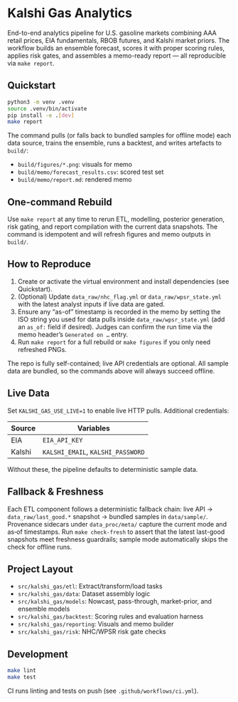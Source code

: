 # Kalshi Gas Analytics

End-to-end analytics pipeline for U.S. gasoline markets combining AAA retail prices, EIA fundamentals, RBOB futures, and Kalshi market priors. The workflow builds an ensemble forecast, scores it with proper scoring rules, applies risk gates, and assembles a memo-ready report — all reproducible via `make report`.

## Quickstart

```bash
python3 -m venv .venv
source .venv/bin/activate
pip install -e .[dev]
make report
```

The command pulls (or falls back to bundled samples for offline mode) each data source, trains the ensemble, runs a backtest, and writes artefacts to `build/`:

- `build/figures/*.png`: visuals for memo
- `build/memo/forecast_results.csv`: scored test set
- `build/memo/report.md`: rendered memo

## One-command Rebuild

Use `make report` at any time to rerun ETL, modelling, posterior generation, risk gating, and report compilation with the current data snapshots. The command is idempotent and will refresh figures and memo outputs in `build/`.

## How to Reproduce

1. Create or activate the virtual environment and install dependencies (see Quickstart).
2. (Optional) Update `data_raw/nhc_flag.yml` or `data_raw/wpsr_state.yml` with the latest analyst inputs if live data are gated.
3. Ensure any “as-of” timestamp is recorded in the memo by setting the ISO string you used for data pulls inside `data_raw/wpsr_state.yml` (add an `as_of:` field if desired). Judges can confirm the run time via the memo header’s `Generated on …` entry.
4. Run `make report` for a full rebuild or `make figures` if you only need refreshed PNGs.

The repo is fully self-contained; live API credentials are optional. All sample data are bundled, so the commands above will always succeed offline.

## Live Data

Set `KALSHI_GAS_USE_LIVE=1` to enable live HTTP pulls. Additional credentials:

| Source | Variables |
| --- | --- |
| EIA | `EIA_API_KEY` |
| Kalshi | `KALSHI_EMAIL`, `KALSHI_PASSWORD` |

Without these, the pipeline defaults to deterministic sample data.

## Fallback & Freshness

Each ETL component follows a deterministic fallback chain: live API → `data_raw/last_good.*` snapshot → bundled samples in `data/sample/`. Provenance sidecars under `data_proc/meta/` capture the current mode and as‑of timestamps. Run `make check-fresh` to assert that the latest last-good snapshots meet freshness guardrails; sample mode automatically skips the check for offline runs.

## Project Layout

- `src/kalshi_gas/etl`: Extract/transform/load tasks
- `src/kalshi_gas/data`: Dataset assembly logic
- `src/kalshi_gas/models`: Nowcast, pass-through, market-prior, and ensemble models
- `src/kalshi_gas/backtest`: Scoring rules and evaluation harness
- `src/kalshi_gas/reporting`: Visuals and memo builder
- `src/kalshi_gas/risk`: NHC/WPSR risk gate checks

## Development

```bash
make lint
make test
```

CI runs linting and tests on push (see `.github/workflows/ci.yml`).
